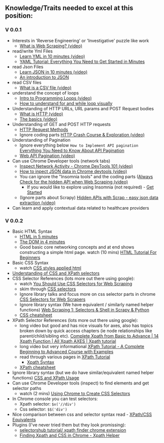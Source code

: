 
## Knowledge/Traits needed to excel at this position:
### V 0.0.1
* Interests in 'Reverse Engineering' or 'Investigative' puzzle like work
  * [What is Web Scraping? (video)](https://www.youtube.com/watch?v=dlj_QL-ENJM)
* read/write Yml Files
  * [Learn YML in 10 minutes (video)](https://www.youtube.com/watch?v=BEki_rsWu4E)
  * [YAML Tutorial: Everything You Need to Get Started in Minutes](https://www.cloudbees.com/blog/yaml-tutorial-everything-you-need-get-started)
* read Json Files
  * [Learn JSON in 10 minutes (video)](https://www.youtube.com/watch?v=iiADhChRriM)
  * [An introduction to JSON](https://www.digitalocean.com/community/tutorials/an-introduction-to-json)
* read CSV files
  * [What is a CSV file (video)](https://www.youtube.com/watch?v=OGOD2Fqy5k8)
* understand the concept of loops
  * [Intro to Programming Loops (video)](https://www.youtube.com/watch?v=wxds6MAtUQ0) 
  * [How to understand for and while loop visually](https://medium.datadriveninvestor.com/how-to-understand-for-and-while-loop-visually-c11052479df5)
* Understanding of HTTP URLs, URL params and POST Request bodies
  * [What is HTTP (video)](https://www.youtube.com/watch?v=wW2A5SZ3GkI) 
  * [The basics (video)](https://www.youtube.com/watch?v=eesqK59rhGA)
* Understanding of GET and POST HTTP requests
  * [HTTP Request Methods](https://www.w3schools.com/tags/ref_httpmethods.asp)
  * Ignore coding parts [HTTP Crash Course & Exploration (video)](https://www.youtube.com/watch?v=iYM2zFP3Zn0)
* Understanding of Pagination
  * Ignore everything below `How to Implement API pagination` [Everything You Need to Know About API Pagination](https://nordicapis.com/everything-you-need-to-know-about-api-pagination/)
  * [Web API Pagination (video)](https://www.youtube.com/watch?v=WUICbOOtAic)
* Can use Chrome Developer tools (network tabs)
  * [Inspect Network Activity - Chrome DevTools 101 (video)](https://www.youtube.com/watch?v=e1gAyQuIFQo)
  * [How to inpect JSON data in Chrome devtools (video)](https://www.youtube.com/watch?v=kA4_EaES15E)
  * You can ignore the "Insomnia tools" and the coding parts ([Always Check for the hidden API when Web Scraping (video)](https://www.youtube.com/watch?v=DqtlR0y0suo)
    * If you would like to explore using Insomnia (not required) - [Get Started](https://docs.insomnia.rest/insomnia/get-started)  
  * (Ignore parts about Scrapy) [Hidden APIs with Scrap - easy json data extraction (video)](https://www.youtube.com/watch?v=xjieRVnuPcQ)
* Can learn and apply contextual data related to healthcare providers

### V 0.0.2
* Basic HTML Syntax
  * [HTML in 5 minutes](https://www.youtube.com/watch?v=salY_Sm6mv4)
  * [The DOM in 4 minutes](https://www.youtube.com/watch?v=KShnPYN-voI)
  * Good basic core networking concepts and at end shows constructing a simple html page. watch (10 mins) [HTML Tutorial For Beginners](https://www.youtube.com/watch?v=MDLn5-zSQQI)
* Basic CSS Syntax
  * watch [CSS styles applied html](https://www.youtube.com/watch?v=l1mER1bV0N0) 
* [Understanding of CSS and XPath selectors](https://www.zyte.com/blog/an-introduction-to-xpath-with-examples/)
* CSS Selector References (lots more out there using google):
  * watch [You Should Use CSS Selectors for Web Scraping](https://www.youtube.com/watch?v=hkDAW7hhEYU) 
  * skim through [CSS selectors](https://developer.mozilla.org/en-US/docs/Learn/CSS/Building_blocks/Selectors) 
  * Ignore library talks and focus more on css selector parts in chrome [CSS Selectors for Web Scrapers](https://www.youtube.com/watch?v=tgOiEtq0Rns)
  * Ignore library syntax (We have equivalent / similarly named helper functions) [Web Scraping 1: Selectors & Shell in Scrapy & Python](https://www.youtube.com/watch?v=y8l14bys7Nw)
  * [CSS cheatsheet](https://medium.com/design-code-repository/css-selectors-cheatsheet-details-9593bc204e3f)
* XPath Selector References (lots more out there using google):
  * long video but good and has nice visuals for axes, also has topics broken down by quick access chapters (ie node relationships like parent/child/sibling etc). [Complete Xpath from Basic to Advance | 14 Xpath Function | All Xpath AXES | Xpath tutorial](https://www.youtube.com/watch?v=NhG__BL8zFo)    
  * long video but very informational [XPath Tutorial - A Complete Beginning to Advanced Course with Examples](https://www.youtube.com/watch?v=aHU33D0uA_E)
  * read through various pages in [XPath Tutorial](https://www.w3schools.com/xml/xpath_intro.asp)
    * [Xpath Syntax](https://www.w3schools.com/xml/xpath_syntax.asp)
  * [XPath cheatsheet](https://devhints.io/xpath)
* Ignore library syntax (but we do have similar/equivalent named helper functions) [CSS and XPath Usage](https://parsel.readthedocs.io/en/latest/usage.html)
* Can use Chrome Developer tools (inspect) to find elements and get selector paths
  * watch (2 mins) [Using Chrome to Create CSS Selectors](https://www.youtube.com/watch?v=4qb92IvXgO8)
* In Chrome console you can test selectors:
  * Xpath selector:   `$x('//div')`
  * Css selector:   `$$('div')`
* Nice comparison between css and selector syntax read - [XPath/CSS Equivalents](https://en.wikibooks.org/wiki/XPath/CSS_Equivalents) 
* Plugins (I've never tried them but they look promissing):
  * [selectorshub tutorial/ xpath finder chrome extension](https://www.youtube.com/watch?v=Kik4HPOIvfY)
  * [Finding Xpath and CSS in Chrome - Xpath Helper](https://www.youtube.com/watch?v=uLOPFCZLgHw)


